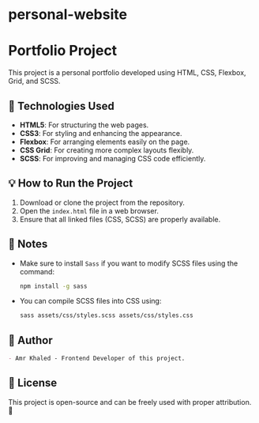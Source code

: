 # personal-website
# Portfolio Project

This project is a personal portfolio developed using HTML, CSS, Flexbox, Grid, and SCSS.

## 🚀 Technologies Used

- **HTML5**: For structuring the web pages.
- **CSS3**: For styling and enhancing the appearance.
- **Flexbox**: For arranging elements easily on the page.
- **CSS Grid**: For creating more complex layouts flexibly.
- **SCSS**: For improving and managing CSS code efficiently.

## 💡 How to Run the Project

1. Download or clone the project from the repository.
2. Open the `index.html` file in a web browser.
3. Ensure that all linked files (CSS, SCSS) are properly available.

## 📌 Notes

- Make sure to install `Sass` if you want to modify SCSS files using the command:
  ```sh
  npm install -g sass
  ```
- You can compile SCSS files into CSS using:
  ```sh
  sass assets/css/styles.scss assets/css/styles.css
  ```

## 📝 Author

```markdown
- Amr Khaled - Frontend Developer of this project.
```

## 📜 License

This project is open-source and can be freely used with proper attribution. 🎨

